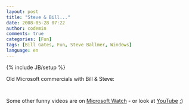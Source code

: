 ```yaml
---
layout: post
title: "Steve & Bill..."
date: 2008-05-28 07:22
author: codemin
comments: true
categories: [Fun]
tags: [Bill Gates, Fun, Steve Ballmer, Windows]
language: en
---
```

{% include JB/setup %}
<p>Old Microsoft commercials with Bill &amp; Steve:</p>  <p></p>  <div class="wlWriterSmartContent" id="scid:5737277B-5D6D-4f48-ABFC-DD9C333F4C5D:e376d600-c39a-4614-a9de-ab33210fd8b5" style="padding-right: 0px; display: inline; padding-left: 0px; padding-bottom: 0px; margin: 0px; padding-top: 0px"><div id="55d473cb-4caa-44c3-a9b0-dc4b988875f0" style="margin: 0px; padding: 0px; display: inline;"><div><a href="http://www.youtube.com/watch?v=PrwnJDQy0ic" target="_new"><img src="{{BASE_PATH}}/assets/wp-images-en/videobf1ca7aab866.jpg" galleryimg="no" onload="var downlevelDiv = document.getElementById('55d473cb-4caa-44c3-a9b0-dc4b988875f0'); downlevelDiv.innerHTML = &quot;&lt;div&gt;&lt;object width=\&quot;425\&quot; height=\&quot;355\&quot;&gt;&lt;param name=\&quot;movie\&quot; value=\&quot;http://www.youtube.com/v/PrwnJDQy0ic\&quot;&gt;&lt;\/param&gt;&lt;param name=\&quot;wmode\&quot; value=\&quot;transparent\&quot;&gt;&lt;\/param&gt;&lt;embed src=\&quot;http://www.youtube.com/v/PrwnJDQy0ic\&quot; type=\&quot;application/x-shockwave-flash\&quot; wmode=\&quot;transparent\&quot; width=\&quot;425\&quot; height=\&quot;355\&quot;&gt;&lt;\/embed&gt;&lt;\/object&gt;&lt;\/div&gt;&quot;;" alt=""></a></div></div></div>  <p></p>  <div class="wlWriterSmartContent" id="scid:5737277B-5D6D-4f48-ABFC-DD9C333F4C5D:143fca10-050d-4a42-a0e9-44ff4ad6d2cd" style="padding-right: 0px; display: inline; padding-left: 0px; padding-bottom: 0px; margin: 0px; padding-top: 0px"><div id="7dde1743-484a-4cd0-b269-6ed9e05b170f" style="margin: 0px; padding: 0px; display: inline;"><div><a href="http://www.youtube.com/watch?v=IY2j_GPIqRA" target="_new"><img src="{{BASE_PATH}}/assets/wp-images-en/video8831743f4c33.jpg" galleryimg="no" onload="var downlevelDiv = document.getElementById('7dde1743-484a-4cd0-b269-6ed9e05b170f'); downlevelDiv.innerHTML = &quot;&lt;div&gt;&lt;object width=\&quot;425\&quot; height=\&quot;355\&quot;&gt;&lt;param name=\&quot;movie\&quot; value=\&quot;http://www.youtube.com/v/IY2j_GPIqRA\&quot;&gt;&lt;\/param&gt;&lt;param name=\&quot;wmode\&quot; value=\&quot;transparent\&quot;&gt;&lt;\/param&gt;&lt;embed src=\&quot;http://www.youtube.com/v/IY2j_GPIqRA\&quot; type=\&quot;application/x-shockwave-flash\&quot; wmode=\&quot;transparent\&quot; width=\&quot;425\&quot; height=\&quot;355\&quot;&gt;&lt;\/embed&gt;&lt;\/object&gt;&lt;\/div&gt;&quot;;" alt=""></a></div></div></div>  <p>Some other funny videos are on <a href="http://www.microsoft-watch.com/content/corporate/the_steve_and_bill_show.html?kc=MWRSS02129TX1K0000535">Microsoft Watch</a> - or look at <a href="http://www.youtube.com/results?search_query=Steve+Ballmer+Bill+Gates&amp;search_type=">YouTube</a> ;)</p>
